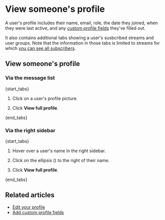 # View someone's profile

A user's profile includes their name, email, role, the date they joined,
when they were last active, and any
[custom profile fields](/help/add-custom-profile-fields) they've filled out.

It also contains additional tabs showing a user's susbcribed streams
and user groups. Note that the information in those tabs is limited to
streams for which [you can see all subscribers](/help/stream-permissions).

## View someone's profile

### Via the message list

{start_tabs}

1. Click on a user's profile picture.

1. Click **View full profile**.

{end_tabs}

### Via the right sidebar

{start_tabs}

1. Hover over a user's name in the right sidebar.

1. Click on the ellipsis (<i class="zulip-icon zulip-icon-ellipsis-v-solid"></i>) to
   the right of their name.

1. Click **View full profile**.

{end_tabs}

## Related articles

* [Edit your profile](/help/edit-your-profile)
* [Add custom profile fields](/help/add-custom-profile-fields)
